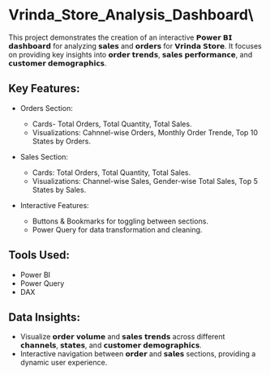 # Vrinda_Store_Analysis_Dashboard\

This project demonstrates the creation of an interactive 𝗣𝗼𝘄𝗲𝗿 𝗕𝗜 𝗱𝗮𝘀𝗵𝗯𝗼𝗮𝗿𝗱 for analyzing 𝘀𝗮𝗹𝗲𝘀 and 𝗼𝗿𝗱𝗲𝗿𝘀 for 𝗩𝗿𝗶𝗻𝗱𝗮 𝗦𝘁𝗼𝗿𝗲. It focuses on providing key insights into 𝗼𝗿𝗱𝗲𝗿 𝘁𝗿𝗲𝗻𝗱𝘀, 𝘀𝗮𝗹𝗲𝘀 𝗽𝗲𝗿𝗳𝗼𝗿𝗺𝗮𝗻𝗰𝗲, and 𝗰𝘂𝘀𝘁𝗼𝗺𝗲𝗿 𝗱𝗲𝗺𝗼𝗴𝗿𝗮𝗽𝗵𝗶𝗰𝘀.

## Key Features:
* Orders Section:
  * Cards- Total Orders, Total Quantity, Total Sales.
  * Visualizations: Cahnnel-wise Orders, Monthly Order Trende, Top 10 States by Orders.

* Sales Section:
  * Cards: Total Orders, Total Quantity, Total Sales.
  * Visualizations: Channel-wise Sales, Gender-wise Total Sales, Top 5 States by Sales.

* Interactive Features:
  * Buttons & Bookmarks for toggling between sections.
  * Power Query for data transformation and cleaning.

## Tools Used:
* Power BI
* Power Query
* DAX

## Data Insights:
* Visualize 𝗼𝗿𝗱𝗲𝗿 𝘃𝗼𝗹𝘂𝗺𝗲 and 𝘀𝗮𝗹𝗲𝘀 𝘁𝗿𝗲𝗻𝗱𝘀 across different 𝗰𝗵𝗮𝗻𝗻𝗲𝗹𝘀, 𝘀𝘁𝗮𝘁𝗲𝘀, and 𝗰𝘂𝘀𝘁𝗼𝗺𝗲𝗿 𝗱𝗲𝗺𝗼𝗴𝗿𝗮𝗽𝗵𝗶𝗰𝘀.
* Interactive navigation between 𝗼𝗿𝗱𝗲𝗿 and 𝘀𝗮𝗹𝗲𝘀 sections, providing a dynamic user experience.
